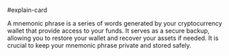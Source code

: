 #explain-card 

A mnemonic phrase is a series of words generated by your cryptocurrency wallet that provide access to your funds. It serves as a secure backup, allowing you to restore your wallet and recover your assets if needed. It is crucial to keep your mnemonic phrase private and stored safely.